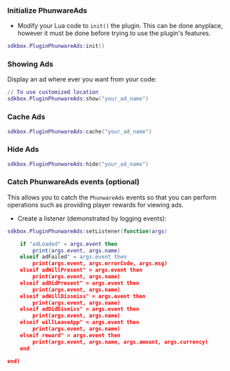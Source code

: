 ### Initialize PhunwareAds
* Modify your Lua code to `init()` the plugin. This can be done anyplace, however it must be done before trying to use the plugin's features.
```lua
sdkbox.PluginPhunwareAds:init()
```

### Showing Ads
Display an ad where ever you want from your code:
```lua
// To use customized location
sdkbox.PluginPhunwareAds:show("your_ad_name")
```

### Cache Ads
```lua
sdkbox.PluginPhunwareAds:cache("your_ad_name")
```

### Hide Ads
```lua
sdkbox.PluginPhunwareAds:hide("your_ad_name")
```

### Catch PhunwareAds events (optional)
This allows you to catch the `PhunwareAds` events so that you can perform operations such as providing player rewards for viewing ads.

* Create a listener (demonstrated by logging events):
```lua
sdkbox.PluginPhunwareAds:setListener(function(args)

    if "adLoaded" = args.event then
        print(args.event, args.name)
    elseif adFailed" = args.event then
        print(args.event, args.errorCode, args.msg)
    elseif adWillPresent" = args.event then
        print(args.event, args.name)
    elseif adDidPresent" = args.event then
        print(args.event, args.name)
    elseif adWillDissmiss" = args.event then
        print(args.event, args.name)
    elseif adDidDismiss" = args.event then
        print(args.event, args.name)
    elseif willLeaveApp" = args.event then
        print(args.event, args.name)
    elseif reward" = args.event then
        print(args.event, args.name, args.amount, args.currency)
    end

end)
```
